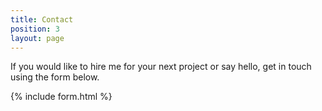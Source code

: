 ```yaml
---
title: Contact
position: 3
layout: page
---
```


If you would like to hire me for your next project or say hello, get in touch using the form below.

{% include form.html %}

